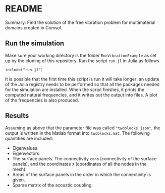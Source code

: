 # README

Summary: Find the solution of the free vibration problem for multimaterial domains created in Comsol.

## Run the simulation

Make sure your working directory is the folder  `RunVibrationExample` as set up  by the cloning of this repository.
Run the script  `run.jl` in Julia as follows
```
include("run.jl") 
```
It is possible that the first time this script is run  it will take longer: an update of the Julia  registry needs to be performed so that all the packages needed for the simulation are installed.
When the script finishes, it prints the computed natural frequencies, and it writes out the output into files.
A plot of the frequencies is also produced.

## Results

Assuming as above that the parameter file was called  `"twoblocks.json"`, the output is written in the Matlab format into `twoblocks.mat`.  The following quantities are included:

- Eigenvalues. 
- Eigenvectors. 
- The surface panels. The connectivity `conn` (connectivity of the surface panels), and the coordinates `X` (coordinates of all the nodes in the mesh).  
- Areas of the surface panels in the order in which the connectivity is given.
- Sparse matrix of the acoustic coupling. 


